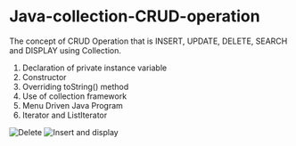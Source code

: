 # Java-collection-CRUD-operation

The concept of CRUD Operation that is INSERT, UPDATE, DELETE, SEARCH and DISPLAY using Collection.

1. Declaration of private instance variable
2. Constructor
3. Overriding toString() method
4. Use of collection framework
5. Menu Driven Java Program
6. Iterator and ListIterator


![Delete](https://user-images.githubusercontent.com/102223686/159866268-056ca15d-f1b7-45f1-bbe1-d219add6ccd4.jpg)
![Insert and display](https://user-images.githubusercontent.com/102223686/159866274-c882cfde-1e20-4359-9fee-1d6e718ae317.jpg)
